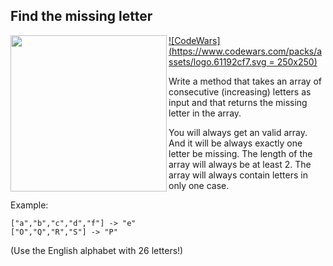 ## Find the missing letter ##

<a href="url"><img src="https://www.codewars.com/packs/assets/logo.61192cf7.svg" align="left" height="250" width="250" ></a>
[![CodeWars](https://www.codewars.com/packs/assets/logo.61192cf7.svg = 250x250)](https://www.codewars.com/kata/5839edaa6754d6fec10000a2)

Write a method that takes an array of consecutive (increasing) letters as input and that returns the missing letter in the array.

You will always get an valid array. And it will be always exactly one letter be missing. The length of the array will always be at least 2.
The array will always contain letters in only one case.

Example:

```
["a","b","c","d","f"] -> "e"
["O","Q","R","S"] -> "P"
```

(Use the English alphabet with 26 letters!)